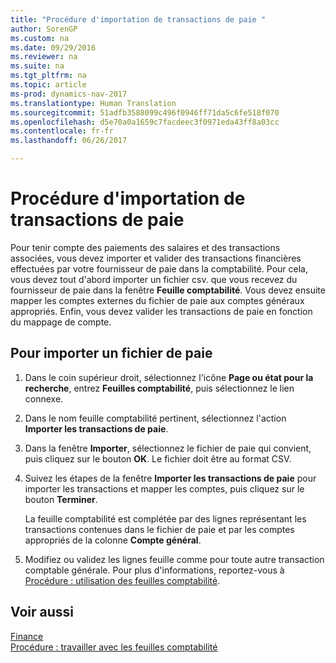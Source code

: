 ```yaml
---
title: "Procédure d'importation de transactions de paie "
author: SorenGP
ms.custom: na
ms.date: 09/29/2016
ms.reviewer: na
ms.suite: na
ms.tgt_pltfrm: na
ms.topic: article
ms-prod: dynamics-nav-2017
ms.translationtype: Human Translation
ms.sourcegitcommit: 51adfb3588099c496f0946ff71da5c6fe518f070
ms.openlocfilehash: d5e70a0a1659c7facdeec3f0971eda43ff8a03cc
ms.contentlocale: fr-fr
ms.lasthandoff: 06/26/2017

---
```


# <a name="how-to-import-payroll-transactions"></a>Procédure d'importation de transactions de paie 
Pour tenir compte des paiements des salaires et des transactions associées, vous devez importer et valider des transactions financières effectuées par votre fournisseur de paie dans la comptabilité. Pour cela, vous devez tout d'abord importer un fichier csv. que vous recevez du fournisseur de paie dans la fenêtre **Feuille comptabilité**. Vous devez ensuite mapper les comptes externes du fichier de paie aux comptes généraux appropriés. Enfin, vous devez valider les transactions de paie en fonction du mappage de compte.

## <a name="to-import-a-payroll-file"></a>Pour importer un fichier de paie
1. Dans le coin supérieur droit, sélectionnez l'icône **Page ou état pour la recherche**, entrez **Feuilles comptabilité**, puis sélectionnez le lien connexe.
2. Dans le nom feuille comptabilité pertinent, sélectionnez l'action **Importer les transactions de paie**.
3. Dans la fenêtre **Importer**, sélectionnez le fichier de paie qui convient, puis cliquez sur le bouton **OK**. Le fichier doit être au format CSV. 
4. Suivez les étapes de la fenêtre **Importer les transactions de paie** pour importer les transactions et mapper les comptes, puis cliquez sur le bouton **Terminer**.

    La feuille comptabilité est complétée par des lignes représentant les transactions contenues dans le fichier de paie et par les comptes appropriés de la colonne **Compte général**.
4. Modifiez ou validez les lignes feuille comme pour toute autre transaction comptable générale. Pour plus d'informations, reportez-vous à [Procédure : utilisation des feuilles comptabilité](ui-work-general-journals.md).   

## <a name="see-also"></a>Voir aussi
[Finance](finance-setup.md)  
[Procédure : travailler avec les feuilles comptabilité](ui-work-general-journals.md)  

